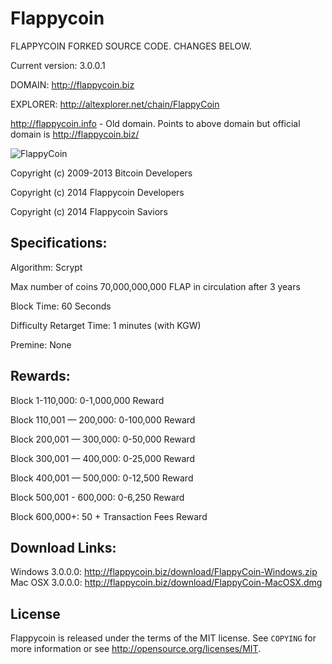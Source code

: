 Flappycoin 
================================
FLAPPYCOIN FORKED SOURCE CODE. CHANGES BELOW.

Current version: 3.0.0.1

DOMAIN: http://flappycoin.biz

EXPLORER: http://altexplorer.net/chain/FlappyCoin

http://flappycoin.info - Old domain. Points to above domain but official domain is http://flappycoin.biz/

![FlappyCoin](http://flappycoin.biz/flap.nsf/flapcoin_med.png)

Copyright (c) 2009-2013 Bitcoin Developers

Copyright (c) 2014 Flappycoin Developers

Copyright (c) 2014 Flappycoin Saviors

Specifications:
---------------
Algorithm: Scrypt

Max number of coins 70,000,000,000 FLAP in circulation after 3 years

Block Time: 60 Seconds

Difficulty Retarget Time: 1 minutes (with KGW)

Premine: None


Rewards:
---------------
Block 1-110,000: 0-1,000,000 Reward

Block 110,001 — 200,000: 0-100,000 Reward

Block 200,001 — 300,000: 0-50,000 Reward

Block 300,001 — 400,000: 0-25,000 Reward

Block 400,001 — 500,000: 0-12,500 Reward

Block 500,001 - 600,000: 0-6,250 Reward

Block 600,000+: 50 + Transaction Fees Reward


Download Links:
----------------

Windows 3.0.0.0: http://flappycoin.biz/download/FlappyCoin-Windows.zip
Mac OSX 3.0.0.0: http://flappycoin.biz/download/FlappyCoin-MacOSX.dmg

License
-------

Flappycoin is released under the terms of the MIT license. See `COPYING` for more
information or see http://opensource.org/licenses/MIT.

